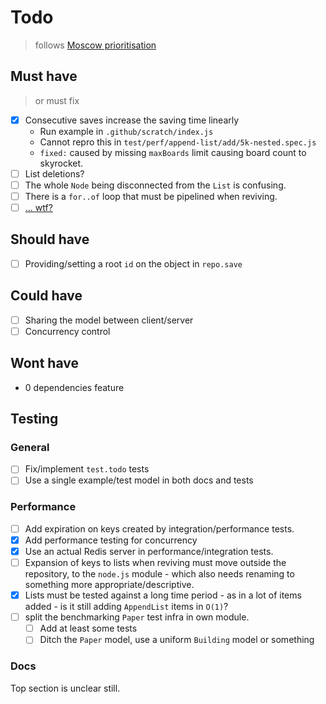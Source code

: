 # Todo

> follows [Moscow prioritisation][moscow]

## Must have

> or must fix

- [x] Consecutive saves increase the saving time linearly
  - Run example in `.github/scratch/index.js`
  - Cannot repro this in `test/perf/append-list/add/5k-nested.spec.js`
  - `fixed:` caused by missing `maxBoards` limit causing board count to
    skyrocket.
- [ ] List deletions?
- [ ] The whole `Node` being disconnected from the `List` is confusing.
- [ ] There is a `for..of` loop that must be pipelined when reviving.
- [ ] [... wtf?](https://github.com/nicholaswmin/automap/blob/9979bba7c88d0a3f8647bd0c60ac00c1a59b6448/src/repository.js#L27)

## Should have

- [ ] Providing/setting a root `id` on the object in `repo.save`

## Could have

- [ ] Sharing the model between client/server
- [ ] Concurrency control

## Wont have

- 0 dependencies feature

## Testing

### General

- [ ] Fix/implement `test.todo` tests
- [ ] Use a single example/test model in both docs and tests

### Performance

- [ ] Add expiration on keys created by integration/performance tests.
- [x] Add performance testing for concurrency
- [x] Use an actual Redis server in performance/integration tests.
- [ ] Expansion of keys to lists when reviving must move outside the repository,
      to the `node.js` module - which also needs renaming to something more
      appropriate/descriptive.
- [x] Lists must be tested against a long time period - as in a lot of
      items added - is it still adding `AppendList` items in `O(1)`?
- [ ] split the benchmarking `Paper` test infra in own module.
  - [ ] Add at least some tests
  - [ ] Ditch the `Paper` model, use a uniform `Building` model or something

### Docs

Top section is unclear still.

[moscow]: https://en.wikipedia.org/wiki/MoSCoW_method

